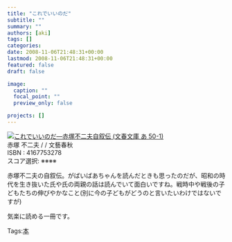 ```yaml
---
title: "これでいいのだ"
subtitle: ""
summary: ""
authors: [aki]
tags: []
categories: 
date: 2008-11-06T21:48:31+00:00
lastmod: 2008-11-06T21:48:31+00:00
featured: false
draft: false

image:
  caption: ""
  focal_point: ""
  preview_only: false

projects: []
---
```

![](http://ecx.images-amazon.com/images/I/51I31EYUk6L._SL160_.jpg)[これでいいのだ―赤塚不二夫自叙伝 (文春文庫 あ 50-1)](http://item.excite.co.jp/detail/ASIN_4167753278)  
赤塚 不二夫 / / 文藝春秋  
ISBN : 4167753278  
スコア選択: ※※※※  
  
赤塚不二夫の自叙伝。がばいばあちゃんを読んだときも思ったのだが、昭和の時代を生き抜いた氏や氏の両親の話は読んでいて面白いですね。戦時中や戦後の子どもたちの伸びやかなこと(別に今の子どもがどうのと言いたいわけではないですが)  
  
気楽に読める一冊です。

Tags:[本](http://mrk0369.exblog.jp/tags/%E6%9C%AC/) 

